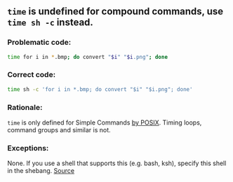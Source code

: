## `time` is undefined for compound commands, use `time sh -c` instead.

### Problematic code:

```sh
time for i in *.bmp; do convert "$i" "$i.png"; done
```

### Correct code:

```sh
time sh -c 'for i in *.bmp; do convert "$i" "$i.png"; done'
```
### Rationale:

`time` is only defined for Simple Commands [by POSIX](http://pubs.opengroup.org/onlinepubs/9699919799/utilities/time.html). Timing loops, command groups and similar is not.

### Exceptions:

None. If you use a shell that supports this (e.g. bash, ksh), specify this shell in the shebang.
[Source](https://github.com/koalaman/shellcheck/wiki/SC2177)


